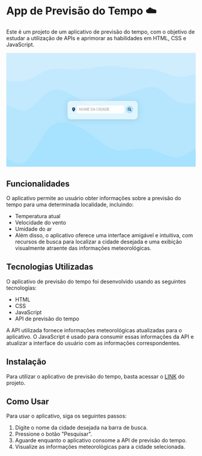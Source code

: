 # App de Previsão do Tempo ☁️
Este é um projeto de um aplicativo de previsão do tempo, com o objetivo de estudar a utilização de APIs e aprimorar as habilidades em HTML, CSS e JavaScript.

<p align="center"> 
<img src="readme-gif/app.gif"
</p>


## Funcionalidades
O aplicativo permite ao usuário obter informações sobre a previsão do tempo para uma determinada localidade, incluindo:

* Temperatura atual
* Velocidade do vento
* Umidade do ar
* Além disso, o aplicativo oferece uma interface amigável e intuitiva, com recursos de busca para localizar a cidade desejada e uma exibição visualmente atraente das informações meteorológicas.

## Tecnologias Utilizadas
O aplicativo de previsão do tempo foi desenvolvido usando as seguintes tecnologias:

* HTML
* CSS  
* JavaScript  
* API de previsão do tempo  

A API utilizada fornece informações meteorológicas atualizadas para o aplicativo. O JavaScript é usado para consumir essas informações da API e atualizar a interface do usuário com as informações correspondentes.

## Instalação
Para utilizar o aplicativo de previsão do tempo, basta acessar o <a href="https://peraltazz.github.io/clima-app/">LINK</a> do projeto.


## Como Usar
Para usar o aplicativo, siga os seguintes passos:  

1. Digite o nome da cidade desejada na barra de busca.
2. Pressione o botão "Pesquisar".
3. Aguarde enquanto o aplicativo consome a API de previsão do tempo.
4. Visualize as informações meteorológicas para a cidade selecionada.
